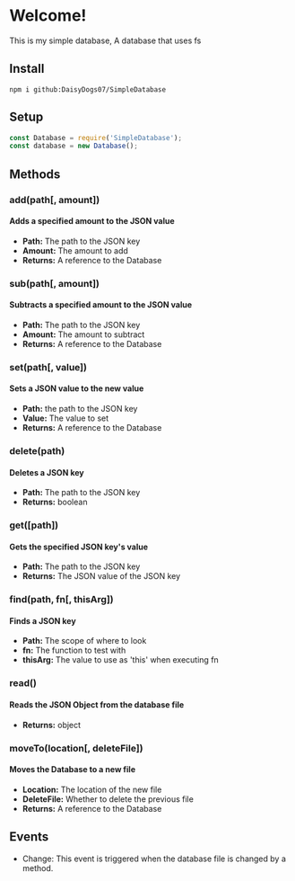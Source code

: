 # Welcome!
This is my simple database, A database that uses fs

## Install
```console
npm i github:DaisyDogs07/SimpleDatabase
```

## Setup
```js
const Database = require('SimpleDatabase');
const database = new Database();
```

## Methods
### add(path\[, amount\])
#### Adds a specified amount to the JSON value
* **Path:** The path to the JSON key
* **Amount:** The amount to add
* **Returns:** A reference to the Database

### sub(path\[, amount\])
#### Subtracts a specified amount to the JSON value
* **Path:** The path to the JSON key
* **Amount:** The amount to subtract
* **Returns:** A reference to the Database

### set(path\[, value\])
#### Sets a JSON value to the new value
* **Path:** the path to the JSON key
* **Value:** The value to set
* **Returns:** A reference to the Database

### delete(path)
#### Deletes a JSON key
* **Path:** The path to the JSON key
* **Returns:** boolean

### get(\[path\])
#### Gets the specified JSON key's value
* **Path:** The path to the JSON key
* **Returns:** The JSON value of the JSON key

### find(path, fn\[, thisArg\])
#### Finds a JSON key
* **Path:** The scope of where to look
* **fn:** The function to test with
* **thisArg:** The value to use as 'this' when executing fn

### read()
#### Reads the JSON Object from the database file
* **Returns:** object

### moveTo(location\[, deleteFile\])
#### Moves the Database to a new file
* **Location:** The location of the new file
* **DeleteFile:** Whether to delete the previous file
* **Returns:** A reference to the Database

## Events
* Change: This event is triggered when the database file is changed by a method.
